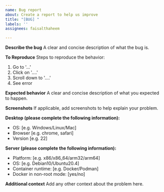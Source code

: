 ```yaml
---
name: Bug report
about: Create a report to help us improve
title: "[BUG] "
labels: ''
assignees: faisalthaheem

---
```


**Describe the bug**
A clear and concise description of what the bug is.

**To Reproduce**
Steps to reproduce the behavior:
1. Go to '...'
2. Click on '....'
3. Scroll down to '....'
4. See error

**Expected behavior**
A clear and concise description of what you expected to happen.

**Screenshots**
If applicable, add screenshots to help explain your problem.

**Desktop (please complete the following information):**
 - OS: [e.g. Windows/Linux/Mac]
 - Browser [e.g. chrome, safari]
 - Version [e.g. 22]

**Server (please complete the following information):**
 - Platform: [e.g. x86/x86_64/arm32/arm64]
 - OS: [e.g. Debian10/Ubuntu20.4]
 - Container runtime: [e.g. Docker/Podman]
 - Docker in non-root mode: [yes/no]


**Additional context**
Add any other context about the problem here.
